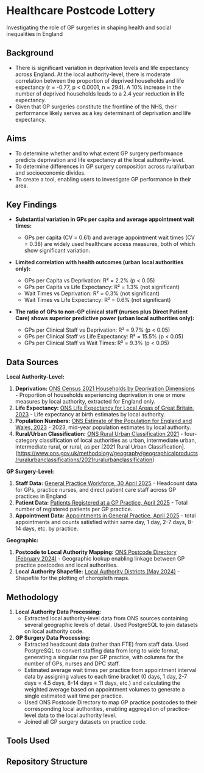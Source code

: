 # Healthcare Postcode Lottery
Investigating the role of GP surgeries in shaping health and social inequalities in England

## Background
- There is significant variation in deprivation levels and life expectancy across England. At the local authority-level, there is moderate correlation between the proportion of deprived households and life expectancy (r = -0.77, p < 0.0001, n = 294). A 10% increase in the number of deprived households leads to a 2.4 year reduction in life expectancy.
- Given that GP surgeries constitute the frontline of the NHS, their performance likely serves as a key determinant of deprivation and life expectancy.

## Aims
- To determine whether and to what extent GP surgery performance predicts deprivation and life expectancy at the local authority-level.
- To determine differences in GP surgery composition across rural/urban and socioeconomic divides.
- To create a tool, enabling users to investigate GP performance in their area.

## Key Findings
- **Substantial variation in GPs per capita and average appointment wait times:**
  - GPs per capita (CV = 0.61) and average appointment wait times (CV = 0.38) are widely used healthcare access measures, both of which show significant variation.

- **Limited correlation with health outcomes (urban local authorities only):**
  - GPs per Capita vs Deprivation: R² = 2.2% (p < 0.05)
  - GPs per Capita vs Life Expectancy: R² = 1.3% (not significant)  
  - Wait Times vs Deprivation: R² = 0.3% (not significant)
  - Wait Times vs Life Expectancy: R² = 0.6% (not significant)

- **The ratio of GPs to non-GP clinical staff (nurses plus Direct Patient Care) shows superior predictive power (urban local authorities only):**
  - GPs per Clinical Staff vs Deprivation: R² = 9.7% (p < 0.05)
  - GPs per Clinical Staff vs Life Expectancy: R² = 15.5% (p < 0.05)
  - GPs per Clinical Staff vs Wait Times: R² = 9.3% (p < 0.05)
 
## Data Sources
**Local Authority-Level:**
1. **Deprivation:** [ONS Census 2021 Households by Deprivation Dimensions](https://www.ons.gov.uk/datasets/TS011/editions/2021/versions/6#variables) - Proportion of households experiencing deprivation in one or more measures by local authority, extracted for England only.
2. **Life Expectancy:** [ONS Life Expectancy for Local Areas of Great Britain, 2023](https://www.ons.gov.uk/peoplepopulationandcommunity/healthandsocialcare/healthandlifeexpectancies/datasets/lifeexpectancyforlocalareasofgreatbritainsingleyearperiods) - Life expectancy at birth estimates by local authority.
3. **Population Numbers:** [ONS Estimate of the Population for England and Wales, 2023](https://www.ons.gov.uk/peoplepopulationandcommunity/populationandmigration/populationestimates/datasets/estimatesofthepopulationforenglandandwales) - 2023, mid-year population estimates by local authority.
4. **Rural/Urban Classification:** [ONS Rural Urban Classification 2021](https://www.data.gov.uk/dataset/8daa9988-f4e6-40e3-82df-58bb0ae947a3/rural-urban-classification-2021-of-local-authority-districts-2024-in-ew) - four-category classification of local authorities as urban, intermediate urban, intermediate rural, or rural, as per [2021 Rural Urban Classification].(https://www.ons.gov.uk/methodology/geography/geographicalproducts/ruralurbanclassifications/2021ruralurbanclassification)

**GP Surgery-Level:**
1. **Staff Data:** [General Practice Workforce, 30 April 2025](https://digital.nhs.uk/data-and-information/publications/statistical/general-and-personal-medical-services/30-april-2025) - Headcount data for GPs, practice nurses, and direct patient care staff across GP practices in England
2. **Patient Data:** [Patients Registered at a GP Practice, April 2025](https://digital.nhs.uk/data-and-information/publications/statistical/patients-registered-at-a-gp-practice/april-2025) - Total number of registered patients per GP practice.
3. **Appointment Data:** [Appointments in General Practice, April 2025](https://digital.nhs.uk/data-and-information/publications/statistical/appointments-in-general-practice/april-2025) - total appointments and counts satisfied within same day, 1 day, 2-7 days, 8-14 days, etc. by practice.

**Geographic:**
1. **Postcode to Local Authority Mapping:** [ONS Postcode Directory (February 2024)](https://geoportal.statistics.gov.uk/datasets/e14b1475ecf74b58804cf667b6740706) - Geographic lookup enabling linkage between GP practice postcodes and local authorities.
2. **Local Authority Shapefile:** [Local Authority Districts (May 2024)](https://geoportal.statistics.gov.uk/datasets/ons::local-authority-districts-may-2024-boundaries-uk-bfe-2/about) - Shapefile for the plotting of choropleth maps.
## Methodology
1. **Local Authority Data Processing:**
    - Extracted local authority-level data from ONS sources containing several geographic levels of detail. Used PostgreSQL to join datasets on local authority code.
2. **GP Surgery Data Processing:**
    - Extracted headcount data (rather than FTE) from staff data. Used PostgreSQL to convert staffing data from long to wide format, generating a singular row per GP practice, with columns for the number of GPs, nurses and DPC staff.
    - Estimated average wait times per practice from appointment interval data by assigning values to each time bracket (0 days, 1 day, 2-7 days = 4.5 days, 8-14 days = 11 days, etc.) and calculating the weighted average based on appointment volumes to generate a single estimated wait time per practice.
    - Used ONS Postcode Directory to map GP practice postcodes to their corresponding local authorities, enabling aggregation of practice-level data to the local authority level.
    - Joined all GP surgery datasets on practice code.
## Tools Used

## Repository Structure
